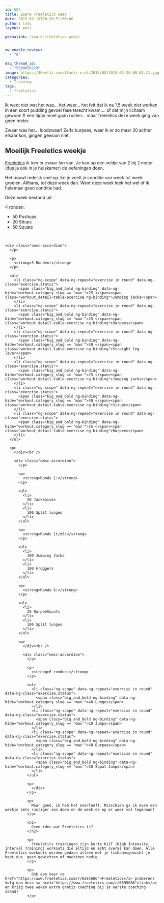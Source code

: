 ```yaml
---
id: 504
title: Zware Freeletics week
date: 2015-08-18T20:20:51+00:00
author: tvds
layout: post

permalink: /zware-freeletics-week/


vw_enable_review:
  - "0"

dsq_thread_id:
  - "5689658229"
image: https://40enfit.resultants-e.nl/2015/08/2015-02-28-00.01.21.jpg
categories:
  - Training
tags:
  - freeletics
---
```

Ik weet niet wat het was&#8230; het weer&#8230; het feit dat ik na 1,5 week niet werken in een soort pudding gevoel fase terecht kwam&#8230;. of dat mijn lichaam gewoon ff een tijdje moet gaan rusten&#8230; maar freeletics deze week ging van geen meter.

Zwaar was het&#8230; loodzwaar! Zelfs burpees, waar ik er zo maar 30 achter elkaar kon, gingen gewoon niet. <!--more-->

## Moeilijk Freeletics weekje

[Freeletics](https://www.freeletics.com/r/6595686) ik ben er zwaar fan van. Je kan op een veldje van 2 bij 2 meter (dus ja ook in je huiskamer) de oefeningen doen.

Het bouwt redelijk snel op. En je voelt je conditie van week tot week groeien. Althans, tot deze week dan. Want deze week leek het wel of ik helemaal geen conditie had.

Deze week bestond uit:

<div class="omsc-accordion">
  <p>
    4 ronden:
  </p>
  
  <ul>
    <li>
      50 Pushups
    </li>
    <li>
      20 Situps
    </li>
    <li>
      50 Squats
    </li>
  </ul>
  
  <p>
    </div><br /> 
    
    <div class="omsc-accordion">
      </p> 
      
      <p>
        <strong>3 Ronden:</strong>
      </p>
      
      <ul>
        <li class="ng-scope" data-ng-repeat="exercise in round" data-ng-class="exercise.status">
          <span class="big_and_bold ng-binding" data-ng-hide="workout.category_slug == 'max'">75 </span><span class="workout_detail-table-exercise ng-binding">Jumping jacks</span>
        </li>
        <li class="ng-scope" data-ng-repeat="exercise in round" data-ng-class="exercise.status">
          <span class="big_and_bold ng-binding" data-ng-hide="workout.category_slug == 'max'">25 </span><span class="workout_detail-table-exercise ng-binding">Burpees</span>
        </li>
        <li class="ng-scope" data-ng-repeat="exercise in round" data-ng-class="exercise.status">
          <span class="big_and_bold ng-binding" data-ng-hide="workout.category_slug == 'max'">50 </span><span class="workout_detail-table-exercise ng-binding">Straight leg lever</span>
        </li>
        <li class="ng-scope" data-ng-repeat="exercise in round" data-ng-class="exercise.status">
          <span class="big_and_bold ng-binding" data-ng-hide="workout.category_slug == 'max'">75 </span><span class="workout_detail-table-exercise ng-binding">Jumping jacks</span>
        </li>
        <li class="ng-scope" data-ng-repeat="exercise in round" data-ng-class="exercise.status">
          <span class="big_and_bold ng-binding" data-ng-hide="workout.category_slug == 'max'">50 </span><span class="workout_detail-table-exercise ng-binding">Situps</span>
        </li>
        <li class="ng-scope" data-ng-repeat="exercise in round" data-ng-class="exercise.status">
          <span class="big_and_bold ng-binding" data-ng-hide="workout.category_slug == 'max'">25 </span><span class="workout_detail-table-exercise ng-binding">Burpees</span>
        </li>
      </ul>
      
      <p>
        </div><br /> 
        
        <div class="omsc-accordion">
          </p> 
          
          <p>
            <strong>Ronde 1:</strong>
          </p>
          
          <ul>
            <li>
              50 Jackknives
            </li>
            <li>
              100 Split lunges
            </li>
          </ul>
          
          <p>
            <strong>Ronde 1t/m5:</strong>
          </p>
          
          <ul>
            <li>
              100 Jumping Jacks
            </li>
            <li>
              100 Froggers
            </li>
          </ul>
          
          <p>
            <strong>Ronde 6:</strong>
          </p>
          
          <ul>
            <li>
              25 BurpeeSquats
            </li>
            <li>
              100 Split lunges
            </li>
          </ul>
          
          <p>
            </div><br /> 
            
            <div class="omsc-accordion">
              </p> 
              
              <p>
                <strong>6 ronden:</strong>
              </p>
              
              <ul>
                <li class="ng-scope" data-ng-repeat="exercise in round" data-ng-class="exercise.status">
                  <span class="big_and_bold ng-binding" data-ng-hide="workout.category_slug == 'max'">40 Lunges</span>
                </li>
                <li class="ng-scope" data-ng-repeat="exercise in round" data-ng-class="exercise.status">
                  <span class="big_and_bold ng-binding" data-ng-hide="workout.category_slug == 'max'">10 Jumps</span>
                </li>
                <li class="ng-scope" data-ng-repeat="exercise in round" data-ng-class="exercise.status">
                  <span class="big_and_bold ng-binding" data-ng-hide="workout.category_slug == 'max'">40 Burpees</span>
                </li>
                <li class="ng-scope" data-ng-repeat="exercise in round" data-ng-class="exercise.status">
                  <span class="big_and_bold ng-binding" data-ng-hide="workout.category_slug == 'max'">10 Squat Jumps</span>
                </li>
              </ul>
              
              <p>
                </div>
              </p>
              
              <p>
                Maar goed, ik heb het overleeft. Misschien ga ik even een weekje iets rustiger aan doen en de week er op er weer vol tegenaan!
              </p>
              
              <h2>
                Geen idee wat Freeletics is?
              </h2>
              
              <p>
                Freeletics trainingen zijn korte HiiT (High Intensity Interval Training) workouts die altijd en echt overal kan doen. Alle Freeletics workouts worden gedaan alleen met je lichaamsgewicht je hebt dus  geen gewichten of machines nodig.
              </p>
              
              <p>
                Ook een keer <a href="https://www.freeletics.com/r/6595686">Freeletics</a> proberen? Volg dan deze <a href="https://www.freeletics.com/r/6595686">link</a> en krijg twee weken extra gratis coaching bij je eerste coaching maand!
              </p>
